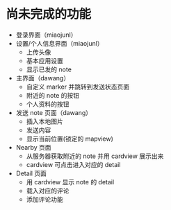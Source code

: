 # 尚未完成的功能

+ 登录界面（miaojunl）
+ 设置/个人信息界面（miaojunl）
    + 上传头像
    + 基本应用设置
    + 显示已发的 note
+ 主界面（dawang）
    + 自定义 marker 并跳转到发送状态页面
    + 附近的 note 的按钮
    + 个人资料的按钮
+ 发送 note 页面（dawang）
    + 插入本地图片
    + 发送内容
    + 显示当前位置(锁定的 mapview)
+ Nearby 页面
    + 从服务器获取附近的 note 并用 cardview 展示出来
    + cardview 可点击进入对应的 detail
+ Detail 页面
    + 用 cardview 显示 note 的 detail
    + 载入对应的评论
    + 添加评论功能
